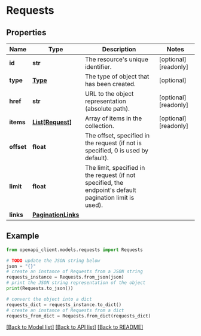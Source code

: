 # Requests


## Properties

Name | Type | Description | Notes
------------ | ------------- | ------------- | -------------
**id** | **str** | The resource&#39;s unique identifier. | [optional] [readonly] 
**type** | [**Type**](Type.md) | The type of object that has been created. | [optional] 
**href** | **str** | URL to the object representation (absolute path). | [optional] [readonly] 
**items** | [**List[Request]**](Request.md) | Array of items in the collection. | [optional] [readonly] 
**offset** | **float** | The offset, specified in the request (if not is specified, 0 is used by default). | 
**limit** | **float** | The limit, specified in the request (if not specified, the endpoint&#39;s default pagination limit is used). | 
**links** | [**PaginationLinks**](PaginationLinks.md) |  | 

## Example

```python
from openapi_client.models.requests import Requests

# TODO update the JSON string below
json = "{}"
# create an instance of Requests from a JSON string
requests_instance = Requests.from_json(json)
# print the JSON string representation of the object
print(Requests.to_json())

# convert the object into a dict
requests_dict = requests_instance.to_dict()
# create an instance of Requests from a dict
requests_from_dict = Requests.from_dict(requests_dict)
```
[[Back to Model list]](../README.md#documentation-for-models) [[Back to API list]](../README.md#documentation-for-api-endpoints) [[Back to README]](../README.md)


